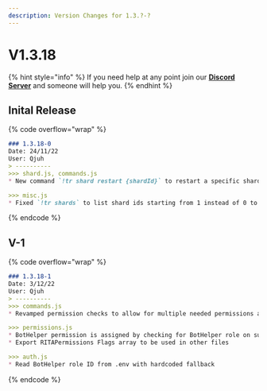 ```yaml
---
description: Version Changes for 1.3.?-?
---
```


# V1.3.18

{% hint style="info" %}
If you need help at any point join our [**Discord Server**](https://discord.gg/mgNR64R) and someone will help you.
{% endhint %}

## Inital Release

{% code overflow="wrap" %}
```markdown
### 1.3.18-0
Date: 24/11/22
User: Qjuh
> ----------
>>> shard.js, commands.js
* New command `!tr shard restart {shardId}` to restart a specific shard

>>> misc.js
* Fixed `!tr shards` to list shard ids starting from 1 instead of 0 to be in line with `!tr check` and `!tr proc`
```
{% endcode %}

## V-1

{% code overflow="wrap" %}
```markdown
### 1.3.18-1
Date: 3/12/22
User: Qjuh
> ----------
>>> commands.js
* Revamped permission checks to allow for multiple needed permissions as well as seperate alternatives, like being BotHelper or being Admin with Casual Tier subscription

>>> permissions.js
* BotHelper permission is assigned by checking for BotHelper role on support server now
* Export RITAPermissions Flags array to be used in other files

>>> auth.js
* Read BotHelper role ID from .env with hardcoded fallback
```
{% endcode %}
